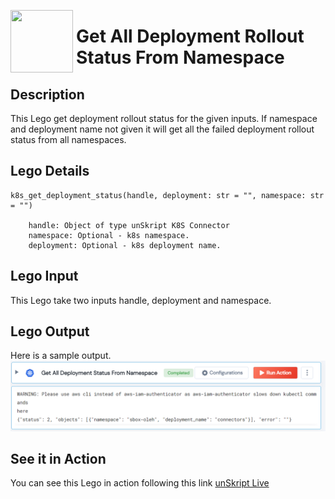 [<img align="left" src="https://unskript.com/assets/favicon.png" width="100" height="100" style="padding-right: 5px">](https://unskript.com/assets/favicon.png) 
<h1>Get All Deployment Rollout Status From Namespace </h1>

## Description
This Lego get deployment rollout status for the given inputs. If namespace and deployment name not given it will get all the failed deployment rollout status from all namespaces.


## Lego Details

    k8s_get_deployment_status(handle, deployment: str = "", namespace: str = "")

        handle: Object of type unSkript K8S Connector
        namespace: Optional - k8s namespace.
        deployment: Optional - k8s deployment name.

## Lego Input

This Lego take two inputs handle, deployment and namespace.


## Lego Output
Here is a sample output.
<img src="./1.png">


## See it in Action

You can see this Lego in action following this link [unSkript Live](https://us.app.unskript.io)